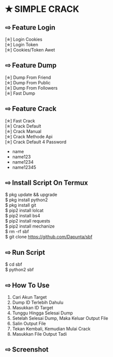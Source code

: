 # ✭ SIMPLE CRACK
## ⇨  Feature Login
[✯] Login Cookies  
[✯] Login Token  
[✯] Cookies/Token Awet  
## ⇨  Feature Dump
[✯] Dump From Friend  
[✯] Dump From Public  
[✯] Dump From Followers   
[✯] Fast Dump  
## ⇨  Feature Crack
[✯] Fast Crack  
[✯] Crack Default  
[✯] Crack Manual  
[✯] Crack Methode Api  
[✯] Crack Default 4 Password  
- name  
- name123  
- name1234  
- name12345  
## ⇨  Install Script On Termux
$ pkg update && upgrade  
$ pkg install python2  
$ pkg install git  
$ pip2 install lolcat  
$ pip2 install bs4  
$ pip2 install requests  
$ pip2 install mechanize  
$ rm -rf sbf  
$ git clone https://github.com/Dapunta/sbf  
## ⇨  Run Script
$ cd sbf  
$ python2 sbf  
## ⇨  How To Use
1. Cari Akun Target
2. Dump ID Terlebih Dahulu
3. Masukkan ID Target
4. Tunggu Hingga Selesai Dump
5. Setelah Selesai Dump, Maka Keluar Output File
6. Salin Output File
7. Tekan Kembali, Kemudian Mulai Crack
8. Masukkan File Output Tadi
## ⇨  Screenshot
